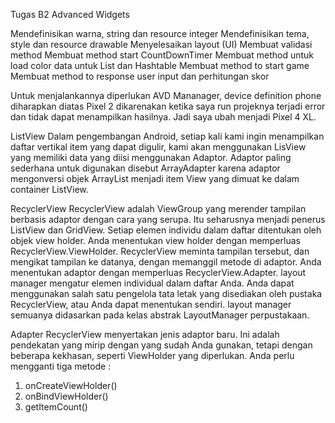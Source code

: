 Tugas B2 Advanced Widgets

Mendefinisikan warna, string dan resource integer
Mendefinisikan tema, style dan resource drawable
Menyelesaikan layout (UI)
Membuat validasi method 
Membuat method start CountDownTimer
Membuat method untuk load color data untuk List dan Hashtable
Membuat method to start game
Membuat method to response user input dan perhitungan skor

Untuk menjalankannya diperlukan AVD Mananager, device definition phone diharapkan diatas Pixel 2 dikarenakan ketika saya run projeknya terjadi error dan tidak dapat menampilkan hasilnya.
Jadi saya ubah menjadi Pixel 4 XL.

ListView
Dalam pengembangan Android, setiap kali kami ingin menampilkan daftar vertikal
item yang dapat digulir, kami akan menggunakan LisView yang memiliki data yang diisi menggunakan Adaptor. 
Adaptor paling sederhana untuk digunakan disebut ArrayAdapter karena adaptor mengonversi objek ArrayList menjadi item View yang dimuat ke dalam container ListView.

RecyclerView
RecyclerView adalah ViewGroup yang merender tampilan berbasis adaptor dengan cara yang serupa. Itu seharusnya menjadi penerus ListView dan GridView.
Setiap elemen individu dalam daftar ditentukan oleh objek view holder. Anda menentukan view holder dengan memperluas RecyclerView.ViewHolder. 
RecyclerView meminta tampilan tersebut, dan mengikat tampilan ke datanya, dengan memanggil metode di adaptor. Anda menentukan adaptor dengan memperluas RecyclerView.Adapter.
layout manager mengatur elemen individual dalam daftar Anda. Anda dapat menggunakan salah satu pengelola tata letak yang disediakan oleh pustaka RecyclerView, atau Anda dapat menentukan sendiri. 
layout manager semuanya didasarkan pada kelas abstrak LayoutManager perpustakaan.

Adapter
RecyclerView menyertakan jenis adaptor baru. Ini adalah pendekatan yang mirip dengan yang sudah Anda gunakan, tetapi dengan beberapa kekhasan, seperti ViewHolder yang diperlukan.
Anda perlu mengganti tiga metode :
1. onCreateViewHolder()
2. onBindViewHolder()
3. getItemCount()
